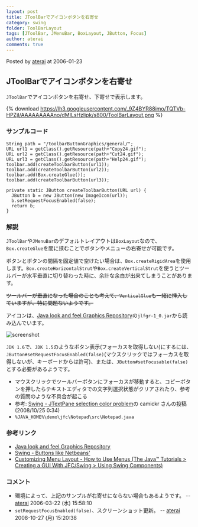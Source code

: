 ```yaml
---
layout: post
title: JToolBarでアイコンボタンを右寄せ
category: swing
folder: ToolBarLayout
tags: [JToolBar, JMenuBar, BoxLayout, JButton, Focus]
author: aterai
comments: true
---
```


Posted by [aterai](http://terai.xrea.jp/aterai.html) at 2006-01-23

## JToolBarでアイコンボタンを右寄せ
`JToolBar`でアイコンボタンを右寄せ、下寄せで表示します。

{% download https://lh3.googleusercontent.com/_9Z4BYR88imo/TQTVb-HPZjI/AAAAAAAAAno/dMILsHzlipk/s800/ToolBarLayout.png %}

### サンプルコード
<pre class="prettyprint"><code>String path = "/toolbarButtonGraphics/general/";
URL url1 = getClass().getResource(path+"Copy24.gif");
URL url2 = getClass().getResource(path+"Cut24.gif");
URL url3 = getClass().getResource(path+"Help24.gif");
toolbar.add(createToolbarButton(url1));
toolbar.add(createToolbarButton(url2));
toolbar.add(Box.createGlue());
toolbar.add(createToolbarButton(url3));
</code></pre>
<pre class="prettyprint"><code>private static JButton createToolbarButton(URL url) {
  JButton b = new JButton(new ImageIcon(url));
  b.setRequestFocusEnabled(false);
  return b;
}
</code></pre>

### 解説
`JToolBar`や`JMenuBar`のデフォルトレイアウトは`BoxLayout`なので、`Box.createGlue`を間に挟むことでボタンやメニューの右寄せが可能です。

ボタンとボタンの間隔を固定値で空けたい場合は、`Box.createRigidArea`を使用します。`Box.createHorizontalStrut`や`Box.createVerticalStrut`を使うとツールバーが水平垂直に切り替わった時に、余計な余白が出来てしまうことがあります。

~~ツールバーが垂直になった場合のことも考えて、`VerticalGlue`も一緒に挿入していますが、特に問題ないようです。~~

アイコンは、[Java look and feel Graphics Repository](http://web.archive.org/web/20120818143859/http://java.sun.com/developer/techDocs/hi/repository/)の`jlfgr-1_0.jar`から読み込んでいます。

![screenshot](https://lh4.googleusercontent.com/_9Z4BYR88imo/TQTVeG6fVBI/AAAAAAAAAns/II_0GGIdnNk/s800/ToolBarLayout1.png)

`JDK 1.6`で、`JDK 1.5`のようなボタン表示(フォーカスを取得しない)にするには、`JButton#setRequestFocusEnabled(false)`(マウスクリックではフォーカスを取得しないが、キーボードからは許可)、または、`JButton#setFocusable(false)`とする必要があるようです。

- マウスクリックでツールバーボタンにフォーカスが移動すると、コピーボタンを押したらテキストエディタでの文字列選択状態がクリアされたり、参考の質問のような不具合が起こる
- 参考: [Swing - JTextPane selection color problem](https://forums.oracle.com/thread/1358842)の camickr さんの投稿(2008/10/25 0:34)
- `%JAVA_HOME%\demo\jfc\Notepad\src\Notepad.java`

<!-- dummy comment line for breaking list -->

### 参考リンク
- [Java look and feel Graphics Repository](http://web.archive.org/web/20120818143859/http://java.sun.com/developer/techDocs/hi/repository/)
- [Swing - Buttons like Netbeans'](https://forums.oracle.com/thread/1365522)
- [Customizing Menu Layout - How to Use Menus (The Java™ Tutorials > Creating a GUI With JFC/Swing > Using Swing Components)](http://docs.oracle.com/javase/tutorial/uiswing/components/menu.html#custom)

<!-- dummy comment line for breaking list -->

### コメント
- 環境によって、上記のサンプルが右寄せにならない場合もあるようです。 -- [aterai](http://terai.xrea.jp/aterai.html) 2006-03-22 (水) 15:58:10
- `setRequestFocusEnabled(false)`、スクリーンショット更新。 -- [aterai](http://terai.xrea.jp/aterai.html) 2008-10-27 (月) 15:20:38

<!-- dummy comment line for breaking list -->

